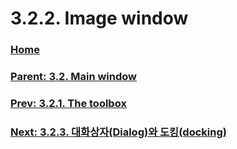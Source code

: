 # 3.2.2. Image window

### [Home](./00-home.md)
### [Parent: 3.2. Main window](./03-02-00-main-window.md)
### [Prev: 3.2.1. The toolbox](./03-02-01-the-toolbox.md)
### [Next: 3.2.3. 대화상자(Dialog)와 도킹(docking)](./03-02-03-dialogs-and-docking.md)
